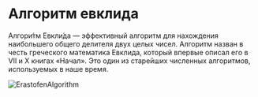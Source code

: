 # Алгоритм евклида

Алгори́тм Евкли́да — эффективный алгоритм для нахождения наибольшего общего делителя двух целых чисел. Алгоритм назван в честь греческого математика Евклида, который впервые описал его в VII и X книгах «Начал». Это один из старейших численных алгоритмов, используемых в наше время.

![ErastofenAlgorithm](https://younglinux.info/python/task/images/gcd.png)
